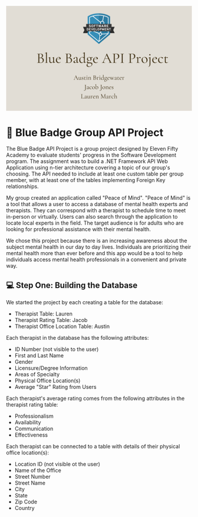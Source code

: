 ![headerphoto](bb-header-for-readme.png)
# :small_blue_diamond: Blue Badge Group API Project 

The Blue Badge API Project is a group project designed by Eleven Fifty Academy to evaluate students' progress in the Software Development program. The assignment was to build a .NET Framework API Web Application using n-tier architecture covering a topic of our group's choosing. The API needed to include at least one custom table per group member, with at least one of the tables implementing Foreign Key relationships.

My group created an application called "Peace of Mind". "Peace of Mind" is a tool that allows a user to access a database of mental health experts and therapists. They can correspond with a therapist to schedule time to meet in-person or virtually. Users can also search through the application to locate local experts in the field. The target audience is for adults who are looking for professional assistance with their mental health.
 
We chose this project because there is an increasing awareness about the subject mental health in our day to day lives. Individuals are prioritizing their mental health more than ever before and this app would be a tool to help individuals access mental health professionals in a convenient and private way.

## :computer: Step One: Building the Database
We started the project by each creating a table for the database:
* Therapist Table: Lauren
* Therapist Rating Table: Jacob
* Therapist Office Location Table: Austin

Each therapist in the database has the following attributes:
* ID Number (not visible to the user)
* First and Last Name
* Gender
* Licensure/Degree Information
* Areas of Specialty
* Physical Office Location(s)
* Average "Star" Rating from Users

Each therapist's average rating comes from the following attributes in the therapist rating table:
* Professionalism
* Availability
* Communication
* Effectiveness

Each therapist can be connected to a table with details of their physical office location(s):
* Location ID (not visible ot the user)
* Name of the Office
* Street Number
* Street Name
* City
* State
* Zip Code
* Country




